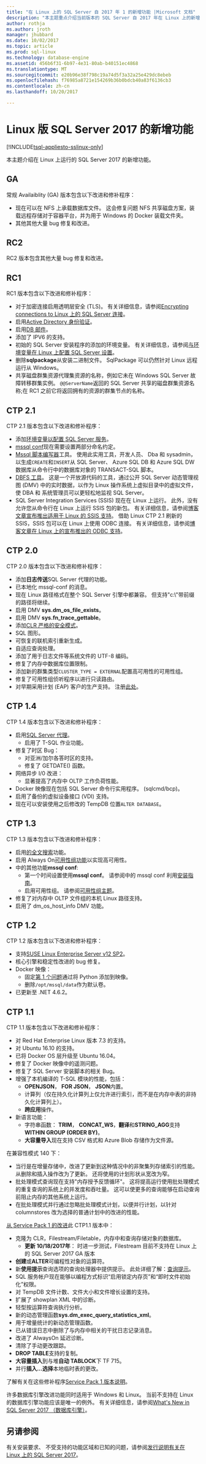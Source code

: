 ```yaml
---
title: "在 Linux 上的 SQL Server 自 2017 年 1 的新增功能 |Microsoft 文档"
description: "本主题重点介绍当前版本的 SQL Server 自 2017 年在 Linux 上的新增功能。"
author: rothja
ms.author: jroth
manager: jhubbard
ms.date: 10/02/2017
ms.topic: article
ms.prod: sql-linux
ms.technology: database-engine
ms.assetid: 456b6f31-6b97-4e31-80ab-b40151ec4868
ms.translationtype: MT
ms.sourcegitcommit: e20b96e38f798c19a74d5f3a32a25e429dc8ebeb
ms.openlocfilehash: f76985a8721e154269b36b0bdcb40a83f6136cb3
ms.contentlocale: zh-cn
ms.lasthandoff: 10/20/2017

---
```

# <a name="whats-new-for-sql-server-2017-on-linux"></a>Linux 版 SQL Server 2017 的新增功能

[!INCLUDE[tsql-appliesto-sslinux-only](../includes/tsql-appliesto-sslinux-only.md)]

本主题介绍在 Linux 上运行的 SQL Server 2017 的新增功能。

## <a name="ga"></a>GA

常规 Availaiblity (GA) 版本包含以下改进和修补程序：

- 现在可以在 NFS 上承载数据库文件。 这会修复问题 NFS 共享磁盘方案，装载远程存储对于容器平台，并为用于 Windows 的 Docker 装载文件夹。
- 其他其他大量 bug 修复和改进。

## <a name="rc2"></a>RC2

RC2 版本包含其他大量 bug 修复和改进。

## <a name="rc1"></a>RC1

RC1 版本包含以下改进和修补程序：

- 对于加密连接启用透明层安全 (TLS)。 有关详细信息，请参阅[Encrypting connections to Linux 上的 SQL Server 连接](sql-server-linux-encrypted-connections.md)。
- 启用[Active Directory 身份验证](sql-server-linux-active-directory-authentication.md)。
- 启用[DB 邮件](../relational-databases/database-mail/database-mail.md)。
- 添加了 IPV6 的支持。
- 初始的 SQL Server 安装程序的添加的环境变量。 有关详细信息，请参阅[与环境变量在 Linux 上配置 SQL Server 设置](sql-server-linux-configure-environment-variables.md)。
- 删除**sqlpackage**从安装二进制文件。 SqlPackage 可以仍然针对 Linux 远程运行从 Windows。
- 共享磁盘群集资源代理集资源的名称，例如它未在 Windows SQL Server 故障转移群集实例。 `@@ServerName`返回的 SQL Server 共享的磁盘群集资源名称;在 RC1 之前它将返回拥有的资源的群集节点的名称。

## <a name="ctp-21"></a>CTP 2.1

CTP 2.1 版本包含以下改进和修补程序：

- 添加[环境变量以配置 SQL Server 服务](sql-server-linux-configure-environment-variables.md)。
- [mssql conf](sql-server-linux-configure-mssql-conf.md)现在需要设置两部分命名约定。
- [Mssql 脚本编写器](https://github.com/Microsoft/sql-xplat-cli)工具。 使用此实用工具，开发人员、 Dba 和 sysadmin，以生成`CREATE`和`INSERT`从 SQL Server、 Azure SQL DB 和 Azure SQL DW 数据库从命令行中的数据库对象的 TRANSACT-SQL 脚本。
- [DBFS 工具](https://github.com/Microsoft/dbfs)。 这是一个开放源代码的工具，通过公开 SQL Server 动态管理视图 (DMV) 中的实时数据，以作为 Linux 操作系统上虚拟目录中的虚拟文件，使 DBA 和 系统管理员可以更轻松地监视 SQL Server。
- SQL Server Integration Services (SSIS) 现在在 Linux 上运行。 此外，没有允许您从命令行在 Linux 上运行 SSIS 包的新包。 有关详细信息，请参阅[博客文章宣布推出适用于 Linux 的 SSIS 支持](https://blogs.msdn.microsoft.com/ssis/2017/05/17/ssis-helsinki-is-available-in-sql-server-vnext-ctp2-1/)。 借助 Linux CTP 2.1 刷新的 SSIS，SSIS 包可以在 Linux 上使用 ODBC 连接。 有关详细信息，请参阅[博客文章在 Linux 上的宣布推出的 ODBC 支持](https://blogs.msdn.microsoft.com/ssis/2017/06/16/odbc-is-supported-in-ssis-on-linux-ssis-helsinki-ctp2-1-refresh/)。

## <a name="ctp-20"></a>CTP 2.0

CTP 2.0 版本包含以下改进和修补程序：

- 添加**日志传送**SQL Server 代理的功能。
- 已本地化 mssql-conf 的消息。
- 现在 Linux 路径格式在整个 SQL Server 引擎中都兼容。 但支持"c:\\"带前缀的路径将继续。
- 启用 DMV **sys.dm_os_file_exists**。
- 启用 DMV **sys.fn_trace_gettable**。
- 添加[CLR 严格的安全模式](/sql/database-engine/configure-windows/clr-strict-security)。
- SQL 图形。
- 可恢复的联机索引重新生成。
- 自适应查询处理。
- 添加了用于日志文件等系统文件的 UTF-8 编码。
- 修复了内存中数据库位置限制。 
- 添加新的群集类型`CLUSTER_TYPE = EXTERNAL`配置高可用性的可用性组。
- 修复了可用性组侦听程序以进行只读路由。
- 对早期采用计划 (EAP) 客户的生产支持。 注册[此处](http://aka.ms/eapsignup)。

## <a name="ctp-14"></a>CTP 1.4

CTP 1.4 版本包含以下改进和修补程序：

- 启用[SQL Server 代理](sql-server-linux-setup-sql-agent.md)。
  - 启用了 T-SQL 作业功能。
- 修复了时区 Bug：
  - 对亚洲/加尔各答时区的支持。
  - 修复了 GETDATE() 函数。
- 网络异步 I/0 改进：
  - 显著提高了内存中 OLTP 工作负荷性能。
- Docker 映像现在包括 SQL Server 命令行实用程序。 (sqlcmd/bcp)。
- 启用了备份的虚拟设备接口 (VDI) 支持。
- 现在可以安装使用之后修改的 TempDB 位置`ALTER DATABASE`。

## <a name="ctp-13"></a>CTP 1.3

CTP 1.3 版本包含以下改进和修补程序：

- 启用[的全文搜索](sql-server-linux-setup-full-text-search.md)功能。
- 启用 Always On[可用性组功能](sql-server-linux-availability-group-overview.md)以实现高可用性。
- 中的其他功能**mssql conf**:
  - 第一个时间设置使用**mssql conf**。 请参阅中的 mssql conf 利用[安装指南](sql-server-linux-setup.md#platforms)。
  - 启用可用性组。 请参阅[可用性组主题](sql-server-linux-availability-group-overview.md)。
- 修复了对内存中 OLTP 文件组的本机 Linux 路径支持。
- 启用了 dm_os_host_info DMV 功能。

## <a name="ctp-12"></a>CTP 1.2

CTP 1.2 版本包含以下改进和修补程序：

- 支持[SUSE Linux Enterprise Server v12 SP2](quickstart-install-connect-suse.md)。
- 核心引擎和稳定性改进的 bug 修复。
- Docker 映像： 
  - 固定[第 1 个问题](https://github.com/Microsoft/mssql-docker/issues/1)通过将 Python 添加到映像。
  - 删除`/opt/mssql/data`作为默认卷。
- 已更新至 .NET 4.6.2。

## <a name="ctp-11"></a>CTP 1.1

CTP 1.1 版本包含以下改进和修补程序：

- 对 Red Hat Enterprise Linux 版本 7.3 的支持。
- 对 Ubuntu 16.10 的支持。
- 已将 Docker OS 层升级至 Ubuntu 16.04。
- 修复了 Docker 映像中的遥测问题。
- 修复了 SQL Server 安装脚本的相关 Bug。
- 增强了本机编译的 T-SQL 模块的性能，包括：
  - **OPENJSON**， **FOR JSON**， **JSON**内置。
  - 计算列（仅在持久化计算列上仅允许进行索引，而不是在内存中表的非持久化计算列上）。
  - **跨应用**操作。
- 新语言功能：
  - 字符串函数： **TRIM**， **CONCAT_WS**，**翻译**和**STRING_AGG**支持**WITHIN GROUP (ORDER BY)**。
  - **大容量导入**现在支持 CSV 格式和 Azure Blob 存储作为文件源。

在兼容性模式 140 下：

- 当行是在增量存储中，改进了更新到这种情况中的非聚集列存储索引的性能。 从删除和插入操作改为了更新。 还将使用的计划形状从宽改为窄。
- 批处理模式查询现在支持"内存授予反馈循环"。 这将提高运行使用批处理模式的重复查询的系统上的并发度和吞吐量。 这可以使更多的查询能够在启动查询前阻止内存的其他系统上运行。
- 在批处理模式并行通过忽略批处理模式计划，以便并行计划，以针对 columnstores 改为选择的普通计划中的改进的性能。 

[从 Service Pack 1 的改进](https://blogs.msdn.microsoft.com/sqlreleaseservices/sql-server-2016-service-pack-1-sp1-released/)此 CTP1.1 版本中：
- 克隆为 CLR，Filestream/Filetable，内存中和查询存储对象的数据库。
  - **更新 10/18/2017年**： 时进一步测试，Filestream 目前不支持在 Linux 上的 SQL Server 2017 GA 版本  
- **创建**或**ALTER**可编程性对象的运算符。
- 新**使用提示**查询选项的查询处理器中提供提示。 此处详细了解：[查询提示](../t-sql/queries/hints-transact-sql-query.md)。
- SQL 服务帐户现在能够以编程方式标识“启用锁定内存页”和“即时文件初始化”权限。
- 对 TempDB 文件计数、文件大小和文件增长设置的支持。
- 扩展了 showplan XML 中的诊断。
- 轻型按运算符查询执行分析。
- 新的动态管理函数**sys.dm_exec_query_statistics_xml**。
- 用于增量统计的新动态管理函数。
- 已从错误日志中删除了与内存中相关的干扰日志记录消息。
- 改进了 AlwaysOn 延迟诊断。
- 清除了手动更改跟踪。
- **DROP TABLE**支持的复制。
- **大容量插入**到与堆**自动 TABLOCK**下 TF 715。
- 并行**插入...选择**本地临时表的更改。

了解有关在这些修补程序[Service Pack 1 版本说明](https://blogs.msdn.microsoft.com/sqlreleaseservices/sql-server-2016-service-pack-1-sp1-released/)。

许多数据库引擎改进功能同时适用于 Windows 和 Linux。 当前不支持在 Linux 的数据库引擎功能应该是唯一的例外。 有关详细信息，请参阅[What's New in SQL Server 2017 （数据库引擎）](https://msdn.microsoft.com/library/mt775028)。

## <a name="see-also"></a>另请参阅

有关安装要求、 不受支持的功能区域和已知的问题，请参阅[发行说明有关在 Linux 上的 SQL Server 2017](sql-server-linux-release-notes.md)。

